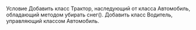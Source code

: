 Условие
Добавить класс Трактор, наследующий от класса Автомобиль, обладающий методом убирать снег(). Добавить класс Водитель, управляющий классом Автомобиль.

